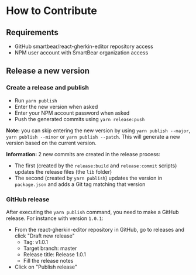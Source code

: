 # How to Contribute

## Requirements
- GitHub smartbear/react-gherkin-editor repository access
- NPM user account with SmartBear organization access

## Release a new version

### Create a release and publish
- Run `yarn publish`
- Enter the new version when asked
- Enter your NPM account password when asked
- Push the generated commits using `yarn release:push`

**Note:** you can skip entering the new version by using `yarn publish --major`, `yarn publish --minor` or `yarn publish --patch`. This will generate a new version based on the current version.

**Information:** 2 new commits are created in the release process:
- The first (created by the `release:build` and `release:commit` scripts) updates the release files (the `lib` folder)
- The second (created by `yarn publish`) updates the version in `package.json` and adds a Git tag matching that version

### GitHub release
After executing the `yarn publish` command, you need to make a GitHub release.
For instance with version `1.0.1`:
- From the react-gherkin-editor repository in GitHub, go to releases and click "Draft new release"
  - Tag: v1.0.1
  - Target branch: master
  - Release title: Release 1.0.1
  - Fill the release notes
- Click on "Publish release"
